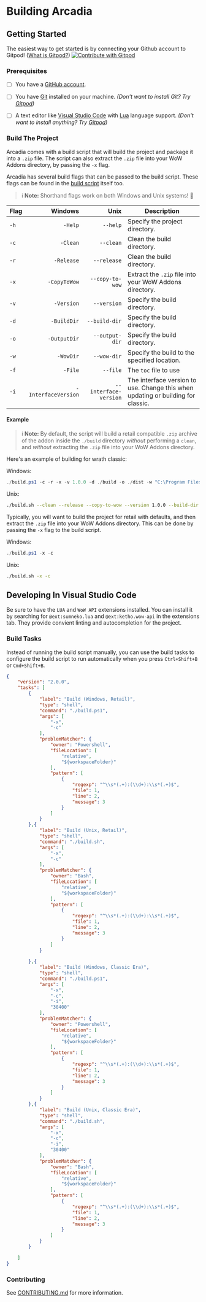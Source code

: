 # Building Arcadia

## Getting Started

The easiest way to get started is by connecting your Github account to Gitpod! ([What is Gitpod?](https://www.gitpod.io/)) <a href="https://gitpod.io/#eiymba/arcadia">
  <img
    src="https://img.shields.io/badge/Contribute%20with-Gitpod-908a85?logo=gitpod"
    alt="Contribute with Gitpod"
  />
</a>

### Prerequisites

- [ ] You have a [GitHub account](https://github.com).
- [ ] You have [Git](https://git-scm.com/) installed on your machine. _(Don't want to install Git? Try [Gitpod](https://gitpod.io/#eiymba/arcadia))_
- [ ] A text editor like [Visual Studio Code](https://code.visualstudio.com/) with [Lua](https://www.lua.org/) language support. _(Don't want to install anything? Try [Gitpod](https://gitpod.io/#eiymba/arcadia))_



### Build The Project

Arcadia comes with a build script that will build the project and package it into a `.zip` file. The script can also extract the `.zip` file into your WoW Addons directory, by passing the `-x` flag.

Arcadia has several build flags that can be passed to the build script. These flags can be found in the [build script](./build.ps1) itself too.

> ℹ️ **Note:** Shorthand flags work on both Windows and Unix systems! 🥳

| Flag | Windows | Unix | Description |
| --- | ---: | ---: | --- |
| `-h` | `-Help` | `--help` | Specify the project directory. |
| `-c` | `-Clean` | `--clean` | Clean the build directory. |
| `-r` | `-Release` | `--release` | Clean the build directory. |
| `-x` | `-CopyToWow` | `--copy-to-wow` | Extract the `.zip` file into your WoW Addons directory. |
| `-v` | `-Version` | `--version` | Specify the build directory. |
| `-d` | `-BuildDir` | `--build-dir` | Specify the build directory. |
| `-o` | `-OutputDir` | `--output-dir` | Specify the build directory. |
| `-w` | `-WowDir` | `--wow-dir` | Specify the build to the specified location. |
| `-f` | `-File` | `--file` | The `toc` file to use |
| `-i` | `-InterfaceVersion` | `--interface-version` | The interface version to use. Change this when updating or building for classic. |

#### Example

>ℹ️ **Note:** By default, the script will build a retail compatible `.zip` archive of the addon inside the `./build` directory _without_ performing a `clean`, and _without_ extracting the `.zip` file into your WoW Addons directory.

Here's an example of building for wrath classic:

Windows:

```powershell
./build.ps1 -c -r -x -v 1.0.0 -d ./build -o ./dist -w "C:\Program Files (x86)\World of Warcraft\_classic_era_" -f ./arcadia.toc -i 30400
```

Unix:

```bash
./build.sh --clean --release --copy-to-wow --version 1.0.0 --build-dir ./build --output-dir ./dist --wow-dir "/Applications/World of Warcraft/_classic_era_" --file ./arcadia.toc --interface-version 30400
```

Typically, you will want to build the project for retail with defaults, and then extract the `.zip` file into your WoW Addons directory. This can be done by passing the `-x` flag to the build script.

Windows:

```powershell
./build.ps1 -x -c
```

Unix:
```bash
./build.sh -x -c
```

## Developing In Visual Studio Code

Be sure to have the `LUA` and `WoW API` extensions installed. You can install it by searching for `@ext:sumneko.lua` and `@ext:ketho.wow-api` in the extensions tab. They provide convient linting and autocompletion for the project.

### Build Tasks

Instead of running the build script manually, you can use the build tasks to configure the build script to run automatically when you press `Ctrl+Shift+B` or `Cmd+Shift+B`.

```json
{
    "version": "2.0.0",
    "tasks": [
        {
            "label": "Build (Windows, Retail)",
            "type": "shell",
            "command": "./build.ps1",
            "args": [
                "-x",
                "-c"
            ],
            "problemMatcher": {
                "owner": "Powershell",
                "fileLocation": [
                    "relative",
                    "${workspaceFolder}"
                ],
                "pattern": [
                    {
                        "regexp": "^\\s*(.+):(\\d+):\\s*(.+)$",
                        "file": 1,
                        "line": 2,
                        "message": 3
                    }
                ]
            }
        },{
            "label": "Build (Unix, Retail)",
            "type": "shell",
            "command": "./build.sh",
            "args": [
                "-x",
                "-c"
            ],
            "problemMatcher": {
                "owner": "Bash",
                "fileLocation": [
                    "relative",
                    "${workspaceFolder}"
                ],
                "pattern": [
                    {
                        "regexp": "^\\s*(.+):(\\d+):\\s*(.+)$",
                        "file": 1,
                        "line": 2,
                        "message": 3
                    }
                ]
            }
            
        },{
            "label": "Build (Windows, Classic Era)",
            "type": "shell",
            "command": "./build.ps1",
            "args": [
                "-x",
                "-c",
                "-i",
                "30400"
            ],
            "problemMatcher": {
                "owner": "Powershell",
                "fileLocation": [
                    "relative",
                    "${workspaceFolder}"
                ],
                "pattern": [
                    {
                        "regexp": "^\\s*(.+):(\\d+):\\s*(.+)$",
                        "file": 1,
                        "line": 2,
                        "message": 3
                    }
                ]
            }
        },{
            "label": "Build (Unix, Classic Era)",
            "type": "shell",
            "command": "./build.sh",
            "args": [
                "-x",
                "-c",
                "-i",
                "30400"
            ],
            "problemMatcher": {
                "owner": "Bash",
                "fileLocation": [
                    "relative",
                    "${workspaceFolder}"
                ],
                "pattern": [
                    {
                        "regexp": "^\\s*(.+):(\\d+):\\s*(.+)$",
                        "file": 1,
                        "line": 2,
                        "message": 3
                    }
                ]
            }
        }

    ]
}
```

### Contributing

See [CONTRIBUTING.md](./CONTRIBUTING.md) for more information.